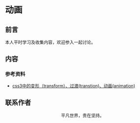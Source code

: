 # 动画

## 前言

本人平时学习及收集内容，欢迎参入一起讨论。

## 内容

### 参考资料

- [css3中的变形（transform）、过渡(transtion)、动画(animation)](https://www.cnblogs.com/qianduanjingying/p/4937574.html)

## 联系作者

<div align="center">
    <p>
        平凡世界，贵在坚持。
    </p>
    <img :src="$withBase('/about/contact.png')" />
</div>